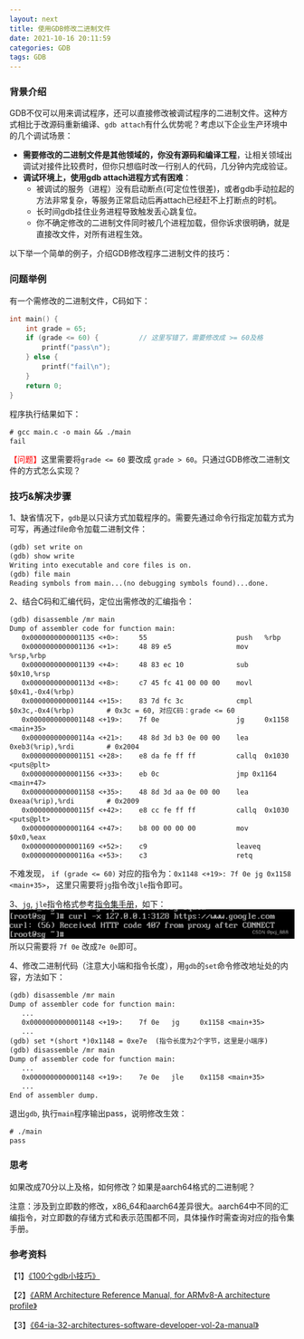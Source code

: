 ```yaml
---
layout: next
title: 使用GDB修改二进制文件
date: 2021-10-16 20:11:59
categories: GDB
tags: GDB
---
```


### 背景介绍
GDB不仅可以用来调试程序，还可以直接修改被调试程序的二进制文件。这种方式相比于改源码重新编译、`gdb attach`有什么优势呢？考虑以下企业生产环境中的几个调试场景：

* **需要修改的二进制文件是其他领域的，你没有源码和编译工程**，让相关领域出调试对接件比较费时，但你只想临时改一行别人的代码，几分钟内完成验证。
* **调试环境上，使用gdb attach进程方式有困难**：
  * 被调试的服务（进程）没有启动断点(可定位性很差)，或者gdb手动拉起的方法非常复杂，等服务正常启动后再attach已经赶不上打断点的时机。
  * 长时间gdb挂住业务进程导致触发丢心跳复位。
  * 你不确定修改的二进制文件同时被几个进程加载，但你诉求很明确，就是直接改文件，对所有进程生效。

以下举一个简单的例子，介绍GDB修改程序二进制文件的技巧：
<!-- more -->

### 问题举例

有一个需修改的二进制文件，C码如下：

```C
int main() {
    int grade = 65;
    if (grade <= 60) {			// 这里写错了，需要修改成 >= 60及格
        printf("pass\n");
    } else {
        printf("fail\n");
    }
    return 0;
}
```

程序执行结果如下：

```
# gcc main.c -o main && ./main
fail
```

<font color = 'red'>【问题】</font>这里需要将`grade <= 60` 要改成 `grade > 60`。只通过GDB修改二进制文件的方式怎么实现？

### 技巧&解决步骤

1、缺省情况下，`gdb`是以只读方式加载程序的。需要先通过命令行指定加载方式为可写，再通过file命令加载二进制文件：

```
(gdb) set write on
(gdb) show write
Writing into executable and core files is on.
(gdb) file main
Reading symbols from main...(no debugging symbols found)...done.
```

2、结合C码和汇编代码，定位出需修改的汇编指令：

```assembly
(gdb) disassemble /mr main
Dump of assembler code for function main:
   0x0000000000001135 <+0>:     55                      push   %rbp
   0x0000000000001136 <+1>:     48 89 e5                mov    %rsp,%rbp
   0x0000000000001139 <+4>:     48 83 ec 10             sub    $0x10,%rsp
   0x000000000000113d <+8>:     c7 45 fc 41 00 00 00    movl   $0x41,-0x4(%rbp)
   0x0000000000001144 <+15>:    83 7d fc 3c             cmpl   $0x3c,-0x4(%rbp)        # 0x3c = 60, 对应C码：grade <= 60
   0x0000000000001148 <+19>:    7f 0e                   jg     0x1158 <main+35>
   0x000000000000114a <+21>:    48 8d 3d b3 0e 00 00    lea    0xeb3(%rip),%rdi        # 0x2004
   0x0000000000001151 <+28>:    e8 da fe ff ff          callq  0x1030 <puts@plt>
   0x0000000000001156 <+33>:    eb 0c                   jmp 0x1164 <main+47>
   0x0000000000001158 <+35>:    48 8d 3d aa 0e 00 00    lea    0xeaa(%rip),%rdi        # 0x2009
   0x000000000000115f <+42>:    e8 cc fe ff ff          callq  0x1030 <puts@plt>
   0x0000000000001164 <+47>:    b8 00 00 00 00          mov    $0x0,%eax
   0x0000000000001169 <+52>:    c9                      leaveq
   0x000000000000116a <+53>:    c3                      retq

```

不难发现， `if (grade <= 60)` 对应的指令为：`0x1148 <+19>: 7f 0e jg 0x1158 <main+35>`， 这里只需要将`jg`指令改`jle`指令即可。

3、`jg`, `jle`指令格式参考[指令集手册](https://www.intel.cn/content/www/cn/zh/architecture-and-technology/64-ia-32-architectures-software-developer-vol-2a-manual.html)，如下：
![](image1.png)
所以只需要将 `7f 0e` 改成`7e 0e`即可。

4、修改二进制代码（注意大小端和指令长度），用`gdb`的`set`命令修改地址处的内容，方法如下：

```
(gdb) disassemble /mr main
Dump of assembler code for function main:
   ...
   0x0000000000001148 <+19>:    7f 0e   jg     0x1158 <main+35>
   ...
(gdb) set *(short *)0x1148 = 0xe7e  (指令长度为2个字节，这里是小端序)
(gdb) disassemble /mr main
Dump of assembler code for function main:
   ...
   0x0000000000001148 <+19>:    7e 0e   jle    0x1158 <main+35>
   ...
End of assembler dump.
```

退出`gdb`, 执行`main`程序输出pass，说明修改生效：

```
# ./main
pass
```

### 思考

如果改成70分以上及格，如何修改？如果是aarch64格式的二进制呢？

注意：涉及到立即数的修改，x86_64和aarch64差异很大。aarch64中不同的汇编指令，对立即数的存储方式和表示范围都不同，具体操作时需查询对应的指令集手册。

### 参考资料

【1】[《100个gdb小技巧》](https://wizardforcel.gitbooks.io/100-gdb-tips/content/)

【2】[《ARM Architecture Reference Manual, for ARMv8-A architecture profile》](https://developer.arm.com/documentation/ddi0487/latest/arm-architecture-reference-manual-armv8-for-armv8-a-architecture-profile)

【3】[《64-ia-32-architectures-software-developer-vol-2a-manual》](https://www.intel.com/content/www/us/en/architecture-and-technology/64-ia-32-architectures-software-developer-vol-2a-manual.html)


